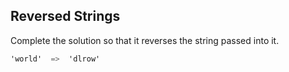 ## Reversed Strings

Complete the solution so that it reverses the string passed into it.
```csharp
'world'  =>  'dlrow'
```

